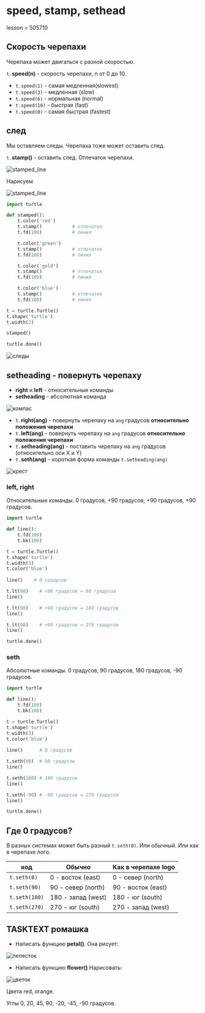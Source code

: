 # speed, stamp, sethead

lesson = 505710

## Скорость черепахи

Черепаха может двигаться с разной скоростью.

`t.`**speed(n)** - скорость черепахи, n от 0 до 10.

* `t.speed(1)` - самая медленная(slowest)
* `t.speed(3)` - медленная (slow)
* `t.speed(6)` - нормальная (normal)
* `t.speed(10)` - быстрая (fast)
* `t.speed(0)` - самая быстрая (fastest)

## след

Мы оставляем следы. Черепаха тоже может оставить след.

`t.`**stamp()** - оставить след. Отпечаток черепахи.

![stamped_line](https://stepik.org/media/attachments/lesson/505710/stamped_line.png)

Нарисуем

![stamped_line](https://stepik.org/media/attachments/lesson/505710/stamped_line_description.png)

```python
import turtle

def stamped():
    t.color('red')
    t.stamp()           # отпечаток
    t.fd(100)           # линия

    t.color('green')
    t.stamp()           # отпечаток
    t.fd(100)           # линия

    t.color('gold')
    t.stamp()           # отпечаток
    t.fd(100)           # линия

    t.color('blue')
    t.stamp()           # отпечаток
    t.fd(100)           # линия

t = turtle.Turtle()
t.shape('turtle')
t.width(3)

stamped()

turtle.done()
```

![следы](https://stepik.org/media/attachments/lesson/505710/pngwing.com.png)

## setheading - повернуть черепаху

* **right** и **left** - относительные команды
* **setheading** - абсолютная команда

![компас](https://stepik.org/media/attachments/lesson/505710/kompas1.jpg)

* `t.`**right(ang)** - повернуть черепаху на `ang` градусов **относительно положения черепахи**
* `t.`**left(ang)** - повернуть черепаху на `ang` градусов **относительно положения черепахи**
* `t.`**setheading(ang)** - поставить черепаху на `ang` градусов (относительно оси Х и Y)
* `t.`**seth(ang)** - короткая форма команды `t.setheading(ang)`

![крест](https://stepik.org/media/attachments/lesson/505710/seth.png)

### left, right

Относительные команды. 0 градусов, +90 градусов, +90 градусов, +90 градусов.

```python
import turtle

def line():
    t.fd(100)
    t.bk(100)

t = turtle.Turtle()
t.shape('turtle')
t.width(3)
t.color('blue')
            
line()    # 0 градусов

t.lt(90)    # +90 градусов = 90 градусов
line()

t.lt(90)    # +90 градусов = 180 градусов
line()

t.lt(90)    # +90 градусов = 270 градусов
line()

turtle.done()
```

### seth

Абсолютные команды. 0 градусов, 90 градусов, 180 градусов, -90 градусов.

```python
import turtle

def line():
    t.fd(100)
    t.bk(100)

t = turtle.Turtle()
t.shape('turtle')
t.width(3)
t.color('blue')
            
line()      # 0 градусов

t.seth(90)  # 90 градусов
line()

t.seth(180) # 180 градусов
line()

t.seth(-90) # -90 градусов = 270 градусов
line()

turtle.done()
```

## Где 0 градусов?

В разных системах может быть разный `t.seth(0)`. Или обычный. Или как в черепахе лого.

| код | Обычно | Как в черепахе logo |
|----|----|----|
| `t.seth(0)` | 0 - восток (east) | 0 - север (north) |
| `t.seth(90)` | 90 - север (north) | 90 - восток (east) |
| `t.seth(180)` | 180 - запад (west) | 180 - юг (south) |
| `t.seth(270)` | 270 - юг (south) | 270 - запад (west) |


## TASKTEXT ромашка

* Написать функцию **petal()**. Она рисует:

![лепесток](https://stepik.org/media/attachments/lesson/505710/petal.png)

* Написать функцию **flower()** Нарисовать:

![цветок](https://stepik.org/media/attachments/lesson/505710/flower.png)

Цвета red, orange.

Углы 0, 20, 45, 90, -20, -45, -90 градусов.
